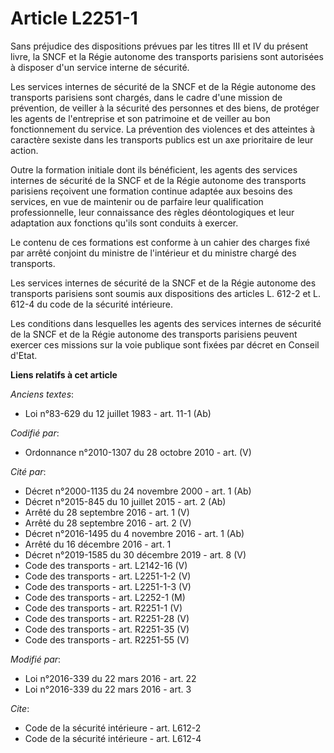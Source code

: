 # Article L2251-1

Sans préjudice des dispositions prévues par les titres III et IV du présent livre, la SNCF et la Régie autonome des
transports parisiens sont autorisées à disposer d'un service interne de sécurité. 

Les services internes de sécurité de la SNCF et de la Régie autonome des transports parisiens sont chargés, dans le cadre
d'une mission de prévention, de veiller à la sécurité des personnes et des biens, de protéger les agents de l'entreprise et
son patrimoine et de veiller au bon fonctionnement du service. La prévention des violences et des atteintes à caractère
sexiste dans les transports publics est un axe prioritaire de leur action. 

Outre la formation initiale dont ils bénéficient, les agents des services internes de sécurité de la SNCF et de la Régie
autonome des transports parisiens reçoivent une formation continue adaptée aux besoins des services, en vue de maintenir ou
de parfaire leur qualification professionnelle, leur connaissance des règles déontologiques et leur adaptation aux fonctions
qu'ils sont conduits à exercer. 

Le contenu de ces formations est conforme à un cahier des charges fixé par arrêté conjoint du ministre de l'intérieur et du
ministre chargé des transports.

Les services internes de sécurité de la SNCF et de la Régie autonome des transports parisiens sont soumis aux dispositions
des articles L. 612-2 et L. 612-4 du code de la sécurité intérieure. 

Les conditions dans lesquelles les agents des services internes de sécurité de la SNCF et de la Régie autonome des transports
parisiens peuvent exercer ces missions sur la voie publique sont fixées par décret en Conseil d'Etat.

**Liens relatifs à cet article**

_Anciens textes_:

  - Loi n°83-629 du 12 juillet 1983 - art. 11-1 (Ab)

_Codifié par_:

  - Ordonnance n°2010-1307 du 28 octobre 2010 - art. (V)

_Cité par_:

  - Décret n°2000-1135 du 24 novembre 2000 - art. 1 (Ab)
  - Décret n°2015-845 du 10 juillet 2015 - art. 2 (Ab)
  - Arrêté du 28 septembre 2016 - art. 1 (V)
  - Arrêté du 28 septembre 2016 - art. 2 (V)
  - Décret n°2016-1495 du 4 novembre 2016 - art. 1 (Ab)
  - Arrêté du 16 décembre 2016 - art. 1
  - Décret n°2019-1585 du 30 décembre 2019 - art. 8 (V)
  - Code des transports - art. L2142-16 (V)
  - Code des transports - art. L2251-1-2 (V)
  - Code des transports - art. L2251-1-3 (V)
  - Code des transports - art. L2252-1 (M)
  - Code des transports - art. R2251-1 (V)
  - Code des transports - art. R2251-28 (V)
  - Code des transports - art. R2251-35 (V)
  - Code des transports - art. R2251-55 (V)

_Modifié par_:

  - Loi n°2016-339 du 22 mars 2016 - art. 22
  - Loi n°2016-339 du 22 mars 2016 - art. 3

_Cite_:

  - Code de la sécurité intérieure - art. L612-2
  - Code de la sécurité intérieure - art. L612-4
